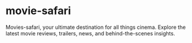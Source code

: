# movie-safari
Movies-safari, your ultimate destination for all things cinema. Explore the latest movie reviews, trailers, news, and behind-the-scenes insights. 
